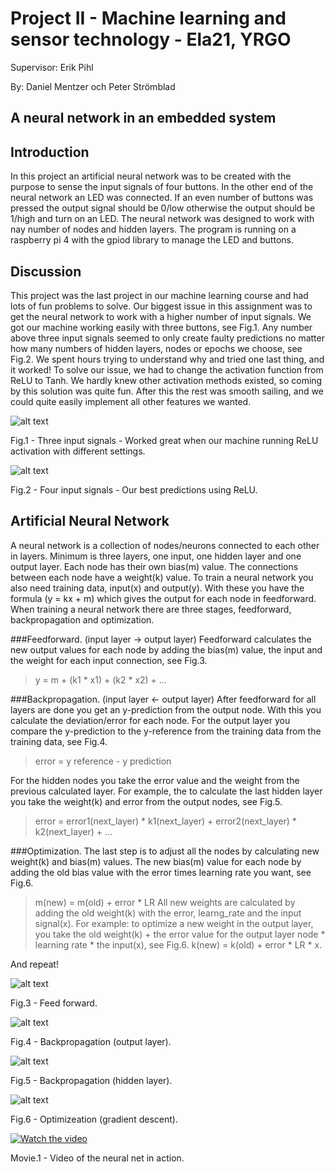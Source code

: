 # Project II - Machine learning and sensor technology - Ela21, YRGO

Supervisor: Erik Pihl 

By: Daniel Mentzer och Peter Strömblad
            
## A neural network in an embedded system

## Introduction
In this project an artificial neural network was to be created with the purpose to sense the input signals of four buttons. In the other end of the neural network an LED was connected. If an even number of buttons was pressed the output signal should be 0/low otherwise the output should be 1/high and turn on an LED. The neural network was designed to work with nay number of nodes and hidden layers. The program is running on a raspberry pi 4 with the gpiod library to manage the LED and buttons.

## Discussion
This project was the last project in our machine learning course and had lots of fun problems to solve. Our biggest issue in this assignment was to get the neural network to work with a higher number of input signals. We got our machine working easily with three buttons, see Fig.1. Any number above three input signals seemed to only create faulty predictions no matter how many numbers of hidden layers, nodes or epochs we choose, see Fig.2. We spent hours trying to understand why and tried one last thing, and it worked! 
To solve our issue, we had to change the activation function from ReLU to Tanh. We hardly knew other activation methods existed, so coming by this solution was quite fun. After this the rest was smooth sailing, and we could quite easily implement all other features we wanted.

![alt text](https://github.com/peter-strom/ML-p2-Neural_net_embedded/blob/4df7a1c26fd78acbf8bc1d4e7d95d58fd228faa2/img/fig1.png)

Fig.1 - Three input signals - Worked great when our machine running ReLU activation with different settings. 

![alt text](https://github.com/peter-strom/ML-p2-Neural_net_embedded/blob/3613ae104815c9729222e099af963688991a007f/img/fig2.png)

Fig.2 - Four input signals - Our best predictions using ReLU. 

## Artificial Neural Network
A neural network is a collection of nodes/neurons connected to each other in layers. Minimum is three layers, one input, one hidden layer and one output layer. Each node has their own bias(m) value. The connections between each node have a weight(k) value. To train a neural network you also need training data, input(x) and output(y). With these you have the formula (y = kx + m) which gives the output for each node in feedforward.
When training a neural network there are three stages, feedforward, backpropagation and optimization.

###Feedforward. (input layer -> output layer) 
Feedforward calculates the new output values for each node by adding the bias(m) value, the input and the weight for each input connection, see Fig.3. 
>y = m + (k1 * x1) + (k2 * x2) + ...
	      
###Backpropagation. (input layer <- output layer) 
After feedforward for all layers are done you get an y-prediction from the output node. With this you calculate the deviation/error for each node. For the output layer you compare the y-prediction to the y-reference from the training data from the training data, see Fig.4. 
>error = y reference - y prediction 

For the hidden nodes you take the error value and the weight from the previous calculated layer. For example, the to calculate the last hidden layer you take the weight(k) and error from the output nodes, see Fig.5. 
>error = error1(next_layer) * k1(next_layer) + error2(next_layer) * k2(next_layer) + …

###Optimization. 
The last step is to adjust all the nodes by calculating new weight(k) and bias(m) values. The new bias(m) value for each node by adding the old bias value with the error times learning rate you want, see Fig.6. 
>m(new) = m(old) + error * LR 
All new weights are calculated by adding the old weight(k) with the error, learng_rate and the input signal(x). For example: to optimize a new weight in the output layer, you take the old weight(k) + the error value for the output layer node * learning rate * the input(x), see Fig.6. 
>k(new) = k(old) + error * LR * x.


And repeat!



![alt text](https://github.com/peter-strom/ML-p2-Neural_net_embedded/blob/80bb41a867ca11fd8f38e42aa5c175df469d737f/img/fig3.png)

Fig.3 - Feed forward.

![alt text](https://github.com/peter-strom/ML-p2-Neural_net_embedded/blob/80bb41a867ca11fd8f38e42aa5c175df469d737f/img/fig4.png)

Fig.4 - Backpropagation (output layer).

![alt text](https://github.com/peter-strom/ML-p2-Neural_net_embedded/blob/80bb41a867ca11fd8f38e42aa5c175df469d737f/img/fig5.png)

Fig.5 - Backpropagation (hidden layer).

![alt text](https://github.com/peter-strom/ML-p2-Neural_net_embedded/blob/80bb41a867ca11fd8f38e42aa5c175df469d737f/img/fig6.png)

Fig.6 - Optimizeation (gradient descent).



[![Watch the video](https://github.com/peter-strom/ML-p2-Neural_net_embedded/blob/4df7a1c26fd78acbf8bc1d4e7d95d58fd228faa2/img/youtube.png)](https://youtu.be/20bjsbjJasY)

Movie.1 - Video of the neural net in action.
